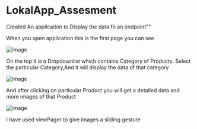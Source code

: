 # LokalApp_Assesment
Created An application to Display the data fo an endpoint""

When you open application this is the first page you can see

![image](https://github.com/ShantanuNimbalkar09/LokalApp_Assesment/assets/141154685/0fe467c4-19f2-4ab8-8e1b-8e1c0500f0e5)






On the top it is a Dropdownlist which contains Category of Products. Select the particular Category,And it will display the data of that category 


![image](https://github.com/ShantanuNimbalkar09/LokalApp_Assesment/assets/141154685/6893b09d-9a14-4317-8c8e-9cd1a5325cf9)




And after clicking on particular Product you will get a detailed data and more images of that Product


![image](https://github.com/ShantanuNimbalkar09/LokalApp_Assesment/assets/141154685/c24784b7-91d2-4ee8-864e-0f378eb0e80a)



I have used viewPager to give images a sliding gesture



